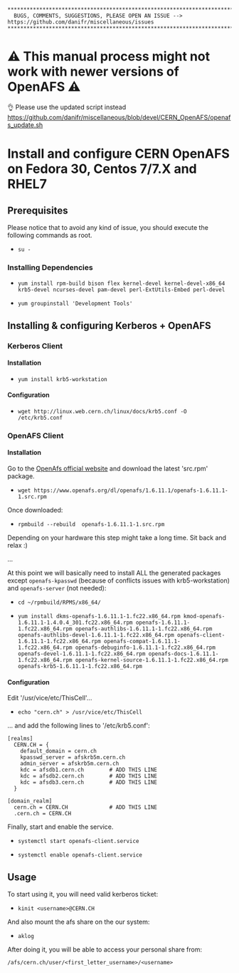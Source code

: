 ```
**********************************************************************************************************
  BUGS, COMMENTS, SUGGESTIONS, PLEASE OPEN AN ISSUE --> https://github.com/danifr/miscellaneous/issues
**********************************************************************************************************
```

# ⚠️ This manual process might not work with newer versions of OpenAFS ⚠️

👌 Please use the updated script instead https://github.com/danifr/miscellaneous/blob/devel/CERN_OpenAFS/openafs_update.sh

# Install and configure CERN OpenAFS on Fedora 30, Centos 7/7.X and RHEL7

## Prerequisites

Please notice that to avoid any kind of issue, you should execute the following commands as root.

- `su -`

### Installing Dependencies

- `yum install rpm-build bison flex kernel-devel kernel-devel-x86_64 krb5-devel ncurses-devel pam-devel perl-ExtUtils-Embed perl-devel`

- `yum groupinstall 'Development Tools'`

## Installing & configuring Kerberos + OpenAFS

### Kerberos Client

#### Installation

- `yum install krb5-workstation`

#### Configuration

- `wget http://linux.web.cern.ch/linux/docs/krb5.conf -O /etc/krb5.conf`

### OpenAFS Client

#### Installation

Go to the [OpenAfs official website](https://www.openafs.org/release/latest.html) and download the latest 'src.rpm' package.

- `wget https://www.openafs.org/dl/openafs/1.6.11.1/openafs-1.6.11.1-1.src.rpm`

Once downloaded:

- `rpmbuild --rebuild  openafs-1.6.11.1-1.src.rpm`

Depending on your hardware this step might take a long time. Sit back and relax :)

...

At this point we will basically need to install ALL the generated packages except `openafs-kpasswd` (because of conflicts issues with krb5-workstation) and `openafs-server` (not needed):

- `cd ~/rpmbuild/RPMS/x86_64/`

- `yum install dkms-openafs-1.6.11.1-1.fc22.x86_64.rpm kmod-openafs-1.6.11.1-1.4.0.4_301.fc22.x86_64.rpm openafs-1.6.11.1-1.fc22.x86_64.rpm openafs-authlibs-1.6.11.1-1.fc22.x86_64.rpm openafs-authlibs-devel-1.6.11.1-1.fc22.x86_64.rpm openafs-client-1.6.11.1-1.fc22.x86_64.rpm openafs-compat-1.6.11.1-1.fc22.x86_64.rpm openafs-debuginfo-1.6.11.1-1.fc22.x86_64.rpm openafs-devel-1.6.11.1-1.fc22.x86_64.rpm openafs-docs-1.6.11.1-1.fc22.x86_64.rpm openafs-kernel-source-1.6.11.1-1.fc22.x86_64.rpm openafs-krb5-1.6.11.1-1.fc22.x86_64.rpm`

#### Configuration

Edit '/usr/vice/etc/ThisCell'...

- `echo "cern.ch" > /usr/vice/etc/ThisCell`

... and add the following lines to '/etc/krb5.conf':

```
[realms]
  CERN.CH = {
    default_domain = cern.ch
    kpasswd_server = afskrb5m.cern.ch
    admin_server = afskrb5m.cern.ch
    kdc = afsdb1.cern.ch        # ADD THIS LINE
    kdc = afsdb2.cern.ch        # ADD THIS LINE
    kdc = afsdb3.cern.ch        # ADD THIS LINE
  }

[domain_realm]
  cern.ch = CERN.CH             # ADD THIS LINE
  .cern.ch = CERN.CH
```

Finally, start and enable the service.

- `systemctl start openafs-client.service`

- `systemctl enable openafs-client.service`

## Usage

To start using it, you will need valid kerberos ticket:

- `kinit <username>@CERN.CH`

And also mount the afs share on the our system:

- `aklog`

After doing it, you will be able to access your personal share from:

`/afs/cern.ch/user/<first_letter_username>/<username>`
